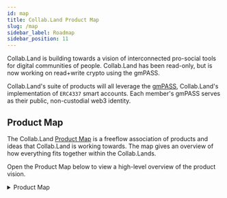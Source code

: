 ```yaml
---
id: map
title: Collab.Land Product Map
slug: /map
sidebar_label: Roadmap
sidebar_position: 11
---
```


Collab.Land is building towards a vision of interconnected pro-social tools for digital communities of people. Collab.Land has been read-only, but is now working on read+write crypto using the gmPASS.

Collab.Land's suite of products will all leverage the [gmPASS](/help-docs/key-features/gm-pass), Collab.Land's implementation of `ERC4337` smart accounts. Each member's gmPASS serves as their public, non-custodial web3 identity.

## Product Map

The Collab.Land [Product Map](https://whimsical.com/collab-products-7HgPByTfsEVXiFgcXqJzQi@LUSUr8hW5cYSYfX8ti) is a freeflow association of products and ideas that Collab.Land is working towards. The map gives an overview of how everything fits together within the Collab.Lands.

Open the Product Map below to view a high-level overview of the product vision.

<details> <summary> Product Map </summary>

- There is also a [high-level product prioritization](https://whimsical.com/collab-products-7HgPByTfsEVXiFgcXqJzQi@2Ux7TurymMcvr1WjdR3d) at the bottom of the document
- password `collabland`

</details>
